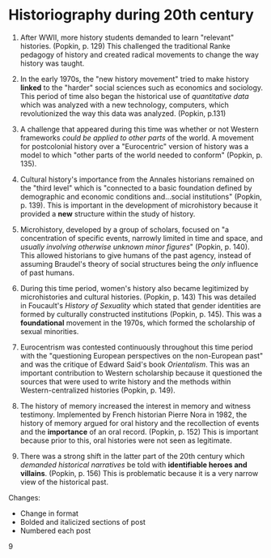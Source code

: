 # Historiography during 20th century 

1. After WWII, more history students demanded to learn "relevant" histories. (Popkin, p. 129) This challenged the traditional Ranke pedagogy of history and created radical movements to change the way history was taught. 

2. In the early 1970s, the "new history movement" tried to make history **linked** to the "harder" social sciences such as economics and sociology. This period of time also began the historical use of *quantitative data* which was analyzed with a new technology, computers, which revolutionized the way this data was analyzed. (Popkin, p.131)

3. A challenge that appeared during this time was whether or not Western frameworks *could be applied to other parts* of the world. A movement for postcolonial history over a "Eurocentric" version of history was a model to which "other parts of the world needed to conform" (Popkin, p. 135). 

4. Cultural history's importance from the Annales historians remained on the "third level" which is "connected to a basic foundation defined by demographic and economic conditions and...social institutions" (Popkin, p. 139). This is important in the development of microhistory because it provided a **new** structure within the study of history. 

5. Microhistory, developed by a group of scholars, focused on "a concentration of specific events, narrowly limited in time and space, and *usually involving otherwise unknown minor figures*" (Popkin, p. 140). This allowed historians to give humans of the past agency, instead of assuming Braudel's theory of social structures being the *only* influence of past humans. 

6. During this time period, women's history also became legitimized by microhistories and cultural histories. (Popkin, p. 143) This was detailed in Foucault's *History of Sexuality* which stated that gender identities are formed by culturally constructed institutions (Popkin, p. 145). This was a **foundational** movement in the 1970s, which formed the scholarship of sexual minorities. 

7. Eurocentrism was contested continuously throughout this time period with the "questioning European perspectives on the non-European past" and was the critique of Edward Said's book *Orientalism*. This was an important contribution to Western scholarship because it questioned the sources that were used to write history and the methods within Western-centralized histories (Popkin, p. 149). 

8. The history of memory increased the interest in memory and witness testimony. Implemented by French historian Pierre Nora in 1982, the history of memory argued for oral history and the recollection of events and the **importance** of an oral record. (Popkin, p. 152) This is important because prior to this, oral histories were not seen as legitimate. 

9. There was a strong shift in the latter part of the 20th century which *demanded historical narratives* be told with **identifiable heroes and villains**. (Popkin, p. 156) This is problematic because it is a very narrow view of the historical past. 

Changes: 
* Change in format 
* Bolded and italicized sections of post 
* Numbered each post 

9
